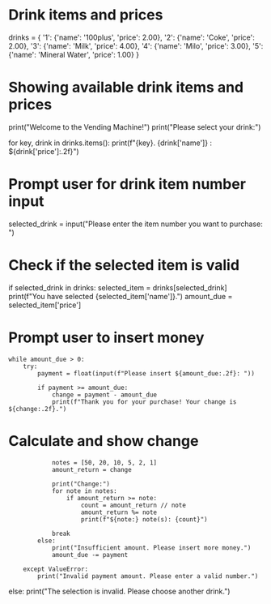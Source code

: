 # Drink items and prices
drinks = {
    '1': {'name': '100plus', 'price': 2.00},
    '2': {'name': 'Coke', 'price': 2.00},
    '3': {'name': 'Milk', 'price': 4.00},
    '4': {'name': 'Milo', 'price': 3.00},
    '5': {'name': 'Mineral Water', 'price': 1.00}
}

# Showing available drink items and prices
print("Welcome to the Vending Machine!")
print("Please select your drink:")

for key, drink in drinks.items():
    print(f"{key}. {drink['name']} : ${drink['price']:.2f}")

# Prompt user for drink item number input
selected_drink = input("Please enter the item number you want to purchase: ")

# Check if the selected item is valid
if selected_drink in drinks:
    selected_item = drinks[selected_drink]
    print(f"You have selected {selected_item['name']}.")
    amount_due = selected_item['price']
    
# Prompt user to insert money
    while amount_due > 0:
        try:
            payment = float(input(f"Please insert ${amount_due:.2f}: "))
            
            if payment >= amount_due:
                change = payment - amount_due
                print(f"Thank you for your purchase! Your change is ${change:.2f}.")

# Calculate and show change
                notes = [50, 20, 10, 5, 2, 1]
                amount_return = change

                print("Change:")
                for note in notes:
                    if amount_return >= note:
                        count = amount_return // note
                        amount_return %= note
                        print(f"${note:} note(s): {count}")
                        
                break
            else:
                print("Insufficient amount. Please insert more money.")
                amount_due -= payment

        except ValueError:
            print("Invalid payment amount. Please enter a valid number.")
else:
    print("The selection is invalid. Please choose another drink.")
